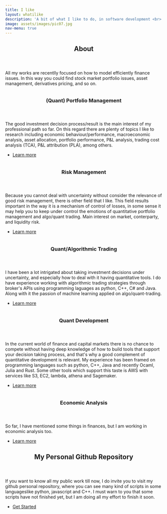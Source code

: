 ```yaml
---
title: I like
layout: whatilike
description: 'A bit of what I like to do, in software development <br> and quantitative finance modeling.'
image: assets/images/pic07.jpg
nav-menu: true
---
```


<!-- Main -->
<div id="main">

<!-- One -->
<section id="one">
	<div class="inner">
		<header class="major">
			<h2>About</h2>
		</header>
		<p>All my works are recentlly focused on how to model efficiently finance issues. In this way you could find stock market portfolio issues, asset management, derivatives pricing, and so on.</p>
	</div>
</section>

<!-- Two -->
<section id="two" class="spotlights">
	<section>
		<a href="generic.html" class="image">
			<img src="{% link assets/images/trading_screen.jpg %}" alt="" data-position="center center" />
		</a>
		<div class="content">
			<div class="inner">
				<header class="major">
					<h3>(Quant) Portfolio Management</h3>
				</header>
				<p>The good investment decision process/result is the main interest of my professional path so far. On this regard there are plenty of topics I like to research including economic behaviour/performance, macroeconomic analysis, asset allocation, portfolio performance, P&L analysis, trading cost analysis (TCA), P&L attribution (PLA), among others.</p>
				<ul class="actions">
					<li><a href="generic.html" class="button">Learn more</a></li>
				</ul>
			</div>
		</div>
	</section>
	<section>
		<a href="generic.html" class="image">
			<img src="{% link assets/images/risk_management.jpg %}" alt="" data-position="top center" />
		</a>
		<div class="content">
			<div class="inner">
				<header class="major">
					<h3>Risk Management</h3>
				</header>
				<p>Because you cannot deal with uncertainty without consider the relevance of good risk management, there is other field that I like. This field results important in the way it is a mechanism of control of losses, in some sense it may help you to keep under control the emotions of quantitative portfolio management and algo/quant trading. Main interest on market, conterparty, and liquidity risk.</p>
				<ul class="actions">
					<li><a href="generic.html" class="button">Learn more</a></li>
				</ul>
			</div>
		</div>
	</section>
	<section>
		<a href="generic.html" class="image">
			<img src="{% link assets/images/algo_trading.jpg %}" alt="" data-position="25% 25%" />
		</a>
		<div class="content">
			<div class="inner">
				<header class="major">
					<h3>Quant/Algorithmic Trading</h3>
				</header>
				<p>I have been a lot intrigated about taking investment decisions under uncertainty, and especially how to deal with it having quantitative tools. I do have experience working with algorithmic trading strategies through broker's APIs using programming laguages as python, C++, C# and Java. Along with it the passion of machine learning applied on algo/quant-trading.</p>
				<ul class="actions">
					<li><a href="generic.html" class="button">Learn more</a></li>
				</ul>
			</div>
		</div>
	</section>
	<section>
		<a href="generic.html" class="image">
			<img src="{% link assets/images/software_development.jpg %}" alt="" data-position="top center" />
		</a>
		<div class="content">
			<div class="inner">
				<header class="major">
					<h3>Quant Development</h3>
				</header>
				<p>In the current world of finance and capital markets there is no chance to compete without having deep knowledge of how to build tools that support your decision taking process, and that's why a good complement of quantitative development is relevant. My experience has been framed on programming languages such as python, C++, Java and recently Ocaml, Julia and Rust. Some other tools which support this taste is AWS with services like S3, EC2, lambda, athena and Sagemaker.</p>
				<ul class="actions">
					<li><a href="generic.html" class="button">Learn more</a></li>
				</ul>
			</div>
		</div>
	</section>
	<section>
		<a href="generic.html" class="image">
			<img src="{% link assets/images/economic_analysis.jpg %}" alt="" data-position="25% 25%" />
		</a>
		<div class="content">
			<div class="inner">
				<header class="major">
					<h3>Economic Analysis</h3>
				</header>
				<p>So far, I have mentioned some things in finances, but I am working in economic analysis too.</p>
				<ul class="actions">
					<li><a href="generic.html" class="button">Learn more</a></li>
				</ul>
			</div>
		</div>
	</section>
</section>

<!-- Three -->
<section id="three">
	<div class="inner">
		<header class="major">
			<h2>My Personal Github Repository</h2>
		</header>
		<p>If you want to know all my public work till now, I do invite you to visit my github personal repository, where you can see many kind of scripts in some languageslike python, javascript and C++. I must warn to you that some scripts have not finished yet, but I am doing all my effort to finish it soon.</p>
		<ul class="actions">
			<li><a href="https://github.com/craquinterogo" target="_blank" class="button next">Get Started</a></li>
		</ul>
	</div>
</section>

</div>
